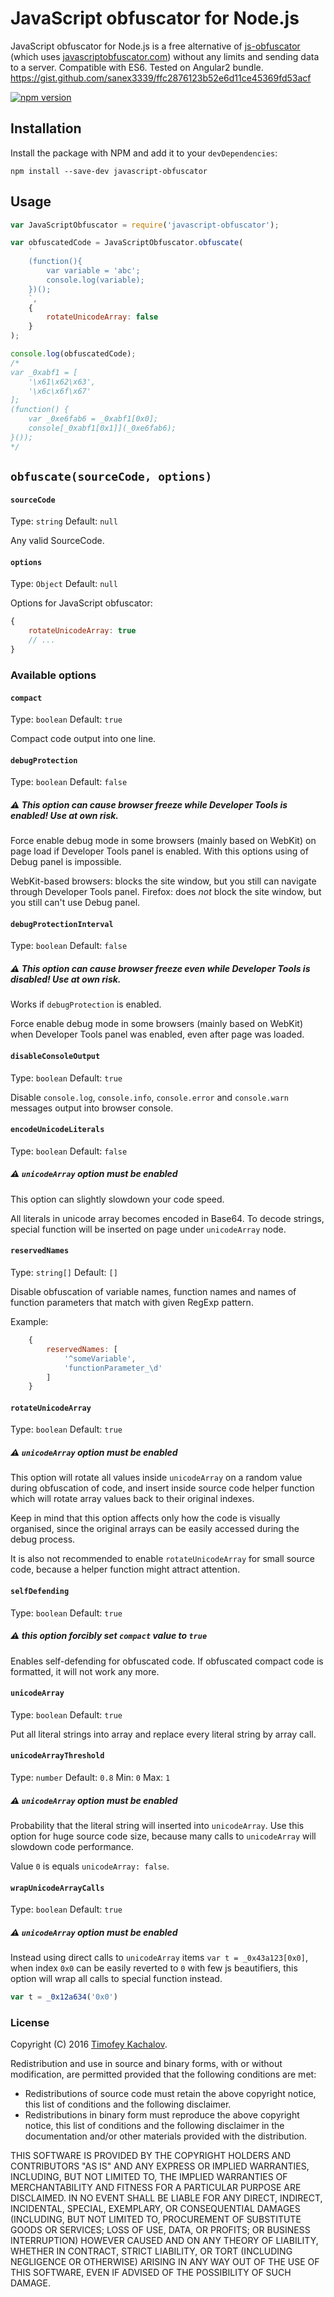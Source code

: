 # JavaScript obfuscator for Node.js

JavaScript obfuscator for Node.js is a free alternative of [js-obfuscator](https://github.com/caiguanhao/js-obfuscator) (which uses [javascriptobfuscator.com](https://javascriptobfuscator.com/Javascript-Obfuscator.aspx)) without any limits and sending data to a server.
Compatible with ES6.
Tested on Angular2 bundle.
https://gist.github.com/sanex3339/ffc2876123b52e6d11ce45369fd53acf

[![npm version](https://badge.fury.io/js/javascript-obfuscator.svg)](https://badge.fury.io/js/javascript-obfuscator)

## Installation

Install the package with NPM and add it to your `devDependencies`:

`npm install --save-dev javascript-obfuscator`

## Usage

```javascript
var JavaScriptObfuscator = require('javascript-obfuscator');

var obfuscatedCode = JavaScriptObfuscator.obfuscate(
    `
    (function(){
        var variable = 'abc';
        console.log(variable);
    })();
    `,
    {
        rotateUnicodeArray: false
    }
);

console.log(obfuscatedCode);
/*
var _0xabf1 = [
    '\x61\x62\x63', 
    '\x6c\x6f\x67'
];
(function() {
    var _0xe6fab6 = _0xabf1[0x0];
    console[_0xabf1[0x1]](_0xe6fab6);
}());
*/
```

## `obfuscate(sourceCode, options)`

#### `sourceCode`
Type: `string` Default: `null`

Any valid SourceCode.

#### `options`
Type: `Object` Default: `null`

Options for JavaScript obfuscator:

```javascript
{
    rotateUnicodeArray: true
    // ...
}
```

### Available options
#### `compact`
Type: `boolean` Default: `true`

Compact code output into one line.

#### `debugProtection`
Type: `boolean` Default: `false`

##### :warning: This option can cause browser freeze while Developer Tools is enabled! Use at own risk.

Force enable debug mode in some browsers (mainly based on WebKit) on page load if Developer Tools panel is enabled.
With this options using of Debug panel is impossible.

WebKit-based browsers: blocks the site window, but you still can navigate through Developer Tools panel.
Firefox: does *not* block the site window, but you still can't use Debug panel.

#### `debugProtectionInterval`
Type: `boolean` Default: `false`

##### :warning: This option can cause browser freeze even while Developer Tools is disabled! Use at own risk.

Works if `debugProtection` is enabled.

Force enable debug mode in some browsers (mainly based on WebKit) when Developer Tools panel was enabled, even after page was loaded.

#### `disableConsoleOutput`
Type: `boolean` Default: `true`

Disable `console.log`, `console.info`, `console.error` and `console.warn` messages output into browser console.

#### `encodeUnicodeLiterals`
Type: `boolean` Default: `false`

##### :warning: `unicodeArray` option must be enabled

This option can slightly slowdown your code speed.

All literals in unicode array becomes encoded in Base64.
To decode strings, special function will be inserted on page under `unicodeArray` node.

#### `reservedNames`
Type: `string[]` Default: `[]`

Disable obfuscation of variable names, function names and names of function parameters that match with given RegExp pattern.

Example:
```javascript
	{
		reservedNames: [
			'^someVariable',
			'functionParameter_\d'
		]
	}
```

#### `rotateUnicodeArray`
Type: `boolean` Default: `true`

##### :warning: `unicodeArray` option must be enabled

This option will rotate all values inside `unicodeArray` on a random value during obfuscation of code, and insert inside source code helper function
which will rotate array values back to their original indexes.

Keep in mind that this option affects only how the code is visually organised, since the original arrays can be easily accessed during the debug process.

It is also not recommended to enable `rotateUnicodeArray` for small source code, because a helper function might attract attention.

#### `selfDefending`
Type: `boolean` Default: `true`

##### :warning: this option forcibly set `compact` value to `true`

Enables self-defending for obfuscated code. If obfuscated compact code is formatted, it will not work any more.

#### `unicodeArray`
Type: `boolean` Default: `true`

Put all literal strings into array and replace every literal string by array call.

#### `unicodeArrayThreshold`
Type: `number` Default: `0.8` Min: `0` Max: `1`

##### :warning: `unicodeArray` option must be enabled

Probability that the literal string will inserted into `unicodeArray`.
Use this option for huge source code size, because many calls to `unicodeArray` will slowdown code performance.

Value `0` is equals `unicodeArray: false`.

#### `wrapUnicodeArrayCalls`
Type: `boolean` Default: `true`

##### :warning: `unicodeArray` option must be enabled

Instead using direct calls to `unicodeArray` items `var t = _0x43a123[0x0]`, 
when index `0x0` can be easily reverted to `0` with few js beautifiers, this option will wrap all calls to special function instead.

```javascript
var t = _0x12a634('0x0')
```

### License
Copyright (C) 2016 [Timofey Kachalov](http://github.com/sanex3339).

Redistribution and use in source and binary forms, with or without
modification, are permitted provided that the following conditions are met:

  * Redistributions of source code must retain the above copyright
    notice, this list of conditions and the following disclaimer.
  * Redistributions in binary form must reproduce the above copyright
    notice, this list of conditions and the following disclaimer in the
    documentation and/or other materials provided with the distribution.

THIS SOFTWARE IS PROVIDED BY THE COPYRIGHT HOLDERS AND CONTRIBUTORS "AS IS"
AND ANY EXPRESS OR IMPLIED WARRANTIES, INCLUDING, BUT NOT LIMITED TO, THE
IMPLIED WARRANTIES OF MERCHANTABILITY AND FITNESS FOR A PARTICULAR PURPOSE
ARE DISCLAIMED. IN NO EVENT SHALL <COPYRIGHT HOLDER> BE LIABLE FOR ANY
DIRECT, INDIRECT, INCIDENTAL, SPECIAL, EXEMPLARY, OR CONSEQUENTIAL DAMAGES
(INCLUDING, BUT NOT LIMITED TO, PROCUREMENT OF SUBSTITUTE GOODS OR SERVICES;
LOSS OF USE, DATA, OR PROFITS; OR BUSINESS INTERRUPTION) HOWEVER CAUSED AND
ON ANY THEORY OF LIABILITY, WHETHER IN CONTRACT, STRICT LIABILITY, OR TORT
(INCLUDING NEGLIGENCE OR OTHERWISE) ARISING IN ANY WAY OUT OF THE USE OF
THIS SOFTWARE, EVEN IF ADVISED OF THE POSSIBILITY OF SUCH DAMAGE.